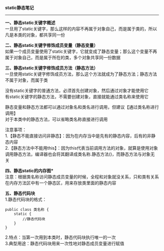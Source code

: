 **static静态笔记**  

----------


**一、静态static关键字概述**  
一旦用了static关键字，那么这样的内容不再属于对象自己，而是属于类的，所以凡是本类的对象，都共享同一份  

**二、静态static关键字修饰成员变量（静态变量）**  
如果一个成员变量使用了static关键字，它就变成了静态变量；那么这个变量不再属于对象自己，而是属于所在的类，多个对象共享同一份数据  

**三、静态static关键字修饰成员方法（静态方法）**  
一旦使用static关键字修饰成员方法，那么这个方法就成为了静态方法；静态方法不属于对象，而属于类  

没有static关键字的普通方法，必须首先创建对象，然后通过对象才能使用它  
有static关键字的静态方法，不需要创建对象，直接就能通过类名称来使用它  

静态变量和静态方法都可以通过对象名和类名进行调用，但建议【通过类名称进行调用】  
对于本类中的静态方法，可以省略类名称直接进行调用  

注意事项：  
1.【静态不能直接访问非静态】：因为在内存当中是先有的静态内容，后有的非静态内容  
2.【静态方法中不能用this】：因为this代表当前调用方法的对象，就算是使用对象调用静态方法，编译器也会将其翻译成类名称.静态方法()，而静态方法与对象无关  

**四、静态static的内存图\***  
注意：根据类名称访问静态成员变量的时候，全程和对象就没关系，只和类有关系  
在内存方法区中有一个静态区，用来存放类里面的静态内容  

**五、静态代码块**  
1.静态代码块的格式：  

    public class 类名称 {  
        static {  
            //静态代码块  
        }  
    }  

2.特点：当第一次用到本类时，静态代码块执行唯一的一次  
3.典型用途：静态代码块用来一次性地对静态成员变量进行赋值  